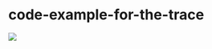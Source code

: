 # code-example-for-the-trace

[![](https://img.shields.io/badge/presentation-here-blue.svg?style=flat-square)](https://3tty0n.github.io/code-example-for-the-trace/)

